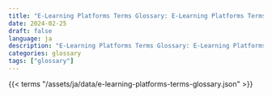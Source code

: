 ```yaml
---
title: "E-Learning Platforms Terms Glossary: E-Learning Platforms Terms in 2024"  
date: 2024-02-25
draft: false
language: ja
description: "E-Learning Platforms Terms Glossary: E-Learning Platforms Terms in 2024 | E-Learning Platforms Terms Glossary"
categories: glossary
tags: ["glossary"]
---
```


{{< terms "/assets/ja/data/e-learning-platforms-terms-glossary.json" >}}